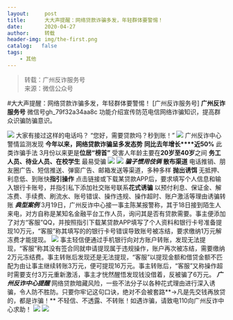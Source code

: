 ```yaml
---
layout:     post
title:      大大声提醒：网络贷款诈骗多发，年轻群体要警惕！
date:       2020-04-27
author:     转载
header-img: img/the-first.png
catalog:   false
tags:
    - 其他
---
```


<blockquote><p>转载：广州反诈服务号<br>
来源：微信公众号</p></blockquote>

#大大声提醒：网络贷款诈骗多发，年轻群体要警惕！
[广州反诈服务号]
**广州反诈服务号**
微信号gh_79f32a34aa8c
功能介绍宣传防范电信网络诈骗知识，提高群众识骗防骗意识。

![]({{site.baseurl}}/postimg/7F37aSO3cxl6xAQOSPz46cd3HvxcRvygZT318bcPZt8mic9rX7Gjiaic2nZ5QRaCjEibhmuh6Hc3XpEMHj5jWxojWg.gif)
大家有接过这样的电话吗？
“您好，需要贷款吗？秒到账！”
![]({{site.baseurl}}/postimg/U80CvqU0rQqMu7PfkLwBLbDFboNfmicSAhZZcpib1pXsqnIxPzEMrCdrgFx0dP4xupOia189uly9SR41e97215ib9Q.jpeg)
广州反诈中心警情监测发现
**今年以来，网络贷款诈骗呈多发态势**
**同比去年增长****近50%**
此类诈骗手法
3月份以来更是**位居“榜首”**
受害人年龄主要在**20岁至40岁**之间
**务工人员、待业人员、在校学生**
最易受骗
![]({{site.baseurl}}/postimg/U80CvqU0rQqMu7PfkLwBLbDFboNfmicSAePHVKm7Fm1jAjIrLxdvt0v6dyk1gzt2vuDRu33SOrIXy1ug2wLqpag.png)
![]({{site.baseurl}}/postimg/7QRTvkK2qC7IHABFmuMlWQkSSzOMicicfBaYT6Fz9hQR7ic1dOiaxbT1PQPViaxsJebRGEAJar1ZWYjUFG161ycqoug.gif)
**_骗子惯用伎俩_**
**散布渠道**
电话推销、朋友圈广告、短信推送、弹窗广告、邮箱发送等渠道，多种多样
**抛出诱饵**
无抵押、利息低、到账快**指引操作**
点击链接或下载某贷款APP后，要求填写个人信息和输入银行卡账号，并指引私下添加社交账号联系**花式诱骗**
以预付利息、保证金、解冻费、手续费、刷流水、账号错误、操作违规、操作超时、账户激活等理由诱骗转账
**_典型案例_**
3月19日，广州反诈中心接一事主陈某报警称，其于18日接到陌生人来电，对方自称是某知名金融平台工作人员，询问其是否有贷款需要。事主便添加了对方“客服”QQ，并按照指引下载某贷款APP填写了个人资料和银行卡号准备提现10万元，“客服”称其填写的的银行卡号错误导致账号被冻结，要求缴纳1万元解冻费才能提现。
![]({{site.baseurl}}/postimg/U80CvqU0rQqMu7PfkLwBLbDFboNfmicSAk6Picm3LUksnZdNavTHibibq0JbYSCXPPwWge3RMoNC9zgicgrHuDTdFVQ.png)
事主轻信便通过手机银行向对方账户转账，发现无法提现，“客服”称其没有签合同就申请提现属于违规操作，账户再次被冻结，需要缴纳2万元冻结费。事主转账后发现还是无法提现，“客服”以提现金额和借贷金额不匹配为由让事主继续转账3万元，便可提现16万元。事主转账后，“客服”又称操作超时需要支付3万元重新激活，事主才恍然醒悟发现钱没借着，反被骗了6万元。
**_广州反诈中心提醒_**
网络贷款暗藏风险，一些不法分子以各种花式理由进行深入诱骗，令人防不胜防。只要你牢记这句口诀，绝对不会被套路**→凡是先交钱再放贷的，都是诈骗！**
不轻信、不透露、不转账！如遇诈骗，请致电110向广州反诈中心求助！
![]({{site.baseurl}}/postimg/7F37aSO3cxl6xAQOSPz46cd3HvxcRvygCdbHCuz4MHOxlklQronTGh3JKqabWtC8mpfpuIc9PRNKCEFU6q96yA.png)
![]({{site.baseurl}}/postimg/7F37aSO3cxkyCm4Y8qK3v8rztf1oktdUrsLUQhsJQ67qGCQ6rLAiba90PB3L8ibJrdFicoHfuNymQ5U8qoS4BDOTg.png)
